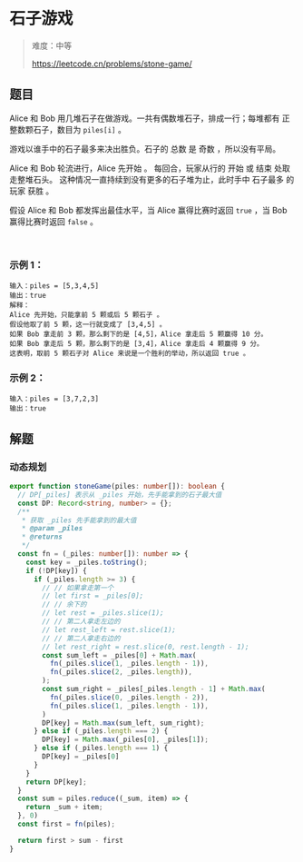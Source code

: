 # 石子游戏

> 难度：中等
>
> https://leetcode.cn/problems/stone-game/

## 题目

Alice 和 Bob 用几堆石子在做游戏。一共有偶数堆石子，排成一行；每堆都有 正 整数颗石子，数目为 `piles[i]` 。

游戏以谁手中的石子最多来决出胜负。石子的 总数 是 奇数 ，所以没有平局。

Alice 和 Bob 轮流进行，Alice 先开始 。 每回合，玩家从行的 开始 或 结束 处取走整堆石头。 这种情况一直持续到没有更多的石子堆为止，此时手中 石子最多 的玩家 获胜 。

假设 Alice 和 Bob 都发挥出最佳水平，当 Alice 赢得比赛时返回 `true` ，当 Bob 赢得比赛时返回 `false` 。

 

### 示例 1：
```
输入：piles = [5,3,4,5]
输出：true
解释：
Alice 先开始，只能拿前 5 颗或后 5 颗石子 。
假设他取了前 5 颗，这一行就变成了 [3,4,5] 。
如果 Bob 拿走前 3 颗，那么剩下的是 [4,5]，Alice 拿走后 5 颗赢得 10 分。
如果 Bob 拿走后 5 颗，那么剩下的是 [3,4]，Alice 拿走后 4 颗赢得 9 分。
这表明，取前 5 颗石子对 Alice 来说是一个胜利的举动，所以返回 true 。
```

### 示例 2：
```
输入：piles = [3,7,2,3]
输出：true
```

## 解题

### 动态规划
```typescript
export function stoneGame(piles: number[]): boolean {
  // DP[_piles] 表示从 _piles 开始，先手能拿到的石子最大值
  const DP: Record<string, number> = {};
  /**
   * 获取 _piles 先手能拿到的最大值
   * @param _piles
   * @returns
   */
  const fn = (_piles: number[]): number => {
    const key = _piles.toString();
    if (!DP[key]) {
      if (_piles.length >= 3) {
        // // 如果拿走第一个
        // let first = _piles[0];
        // // 余下的
        // let rest = _piles.slice(1);
        // // 第二人拿走左边的
        // let rest_left = rest.slice(1);
        // // 第二人拿走右边的
        // let rest_right = rest.slice(0, rest.length - 1);
        const sum_left = _piles[0] + Math.max(
          fn(_piles.slice(1, _piles.length - 1)),
          fn(_piles.slice(2, _piles.length)),
        );
        const sum_right = _piles[_piles.length - 1] + Math.max(
          fn(_piles.slice(0, _piles.length - 2)),
          fn(_piles.slice(1, _piles.length - 1)),
        )
        DP[key] = Math.max(sum_left, sum_right);
      } else if (_piles.length === 2) {
        DP[key] = Math.max(_piles[0], _piles[1]);
      } else if (_piles.length === 1) {
        DP[key] = _piles[0]
      }
    }
    return DP[key];
  }
  const sum = piles.reduce((_sum, item) => {
    return _sum + item;
  }, 0)
  const first = fn(piles);

  return first > sum - first
}

```
